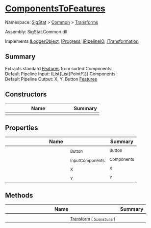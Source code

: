 # [ComponentsToFeatures](./ComponentsToFeatures.md)

Namespace: [SigStat]() > [Common](./../README.md) > [Transforms](./README.md)

Assembly: SigStat.Common.dll

Implements [ILoggerObject](./../ILoggerObject.md), [IProgress](./../Helpers/IProgress.md), [IPipelineIO](./../Pipeline/IPipelineIO.md), [ITransformation](./../ITransformation.md)

## Summary
Extracts standard [Features](https://github.com/hargitomi97/sigstat/blob/master/docs/md/SigStat/Common/Features.md) from sorted Components.  <br>Default Pipeline Input: (List{List{PointF}}) Components<br>Default Pipeline Output: X, Y, Button [Features](https://github.com/hargitomi97/sigstat/blob/master/docs/md/SigStat/Common/Features.md)

## Constructors

| Name | Summary | 
| --- | --- | 
|<img width=200/> <sub></sub> | <sub></sub> | <br>


## Properties

| Name | Summary | 
| --- | --- | 
|<img width=200/> <sub>Button</sub> | <sub>Button</sub> | <br>
|<img width=200/> <sub>InputComponents</sub> | <sub>Components</sub> | <br>
|<img width=200/> <sub>X</sub> | <sub>X</sub> | <br>
|<img width=200/> <sub>Y</sub> | <sub>Y</sub> | <br>


## Methods

| Name | Summary | 
| --- | --- | 
|<img width=200/> <sub>[Transform](./Methods/ComponentsToFeatures-100663580.md) ( [`Signature`](./../Signature.md) )</sub> | <sub></sub> | <br>


